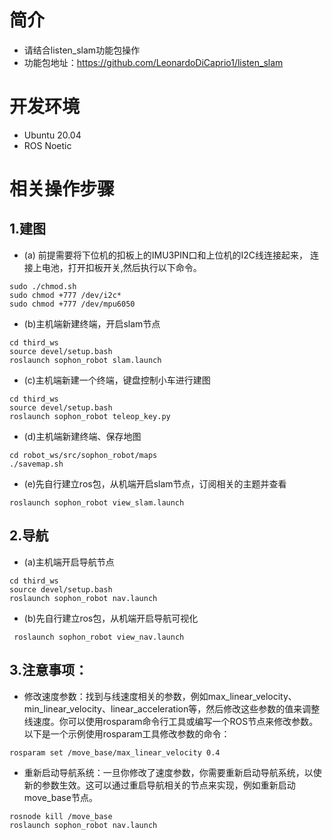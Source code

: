 # 简介
- 请结合listen_slam功能包操作
- 功能包地址：https://github.com/LeonardoDiCaprio1/listen_slam

# 开发环境
- Ubuntu 20.04
- ROS Noetic
# 相关操作步骤
## 1.建图
- (a) 前提需要将下位机的扣板上的IMU3PIN口和上位机的I2C线连接起来，
连接上电池，打开扣板开关,然后执行以下命令。
```
sudo ./chmod.sh
sudo chmod +777 /dev/i2c*
sudo chmod +777 /dev/mpu6050
```
- (b)主机端新建终端，开启slam节点
```
cd third_ws
source devel/setup.bash
roslaunch sophon_robot slam.launch
```
- (c)主机端新建一个终端，键盘控制小车进行建图
```
cd third_ws
source devel/setup.bash
roslaunch sophon_robot teleop_key.py 
```
- (d)主机端新建终端、保存地图
```
cd robot_ws/src/sophon_robot/maps 
./savemap.sh
```
- (e)先自行建立ros包，从机端开启slam节点，订阅相关的主题并查看
```
roslaunch sophon_robot view_slam.launch
```
## 2.导航
- (a)主机端开启导航节点
```
cd third_ws
source devel/setup.bash
roslaunch sophon_robot nav.launch
```
- (b)先自行建立ros包，从机端开启导航可视化
```
 roslaunch sophon_robot view_nav.launch 
```
## 3.注意事项：
- 修改速度参数：找到与线速度相关的参数，例如max_linear_velocity、min_linear_velocity、linear_acceleration等，然后修改这些参数的值来调整线速度。你可以使用rosparam命令行工具或编写一个ROS节点来修改参数。以下是一个示例使用rosparam工具修改参数的命令：
```
rosparam set /move_base/max_linear_velocity 0.4 
```
- 重新启动导航系统：一旦你修改了速度参数，你需要重新启动导航系统，以使新的参数生效。这可以通过重启导航相关的节点来实现，例如重新启动move_base节点。
```
rosnode kill /move_base  
roslaunch sophon_robot nav.launch  
```
